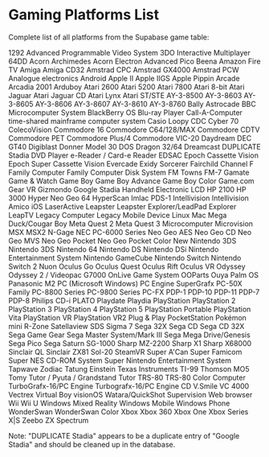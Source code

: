# Gaming Platforms List

Complete list of all platforms from the Supabase game table:

1292 Advanced Programmable Video System
3DO Interactive Multiplayer
64DD
Acorn Archimedes
Acorn Electron
Advanced Pico Beena
Amazon Fire TV
Amiga
Amiga CD32
Amstrad CPC
Amstrad GX4000
Amstrad PCW
Analogue electronics
Android
Apple II
Apple IIGS
Apple Pippin
Arcade
Arcadia 2001
Arduboy
Atari 2600
Atari 5200
Atari 7800
Atari 8-bit
Atari Jaguar
Atari Jaguar CD
Atari Lynx
Atari ST/STE
AY-3-8500
AY-3-8603
AY-3-8605
AY-3-8606
AY-3-8607
AY-3-8610
AY-3-8760
Bally Astrocade
BBC Microcomputer System
BlackBerry OS
Blu-ray Player
Call-A-Computer time-shared mainframe computer system
Casio Loopy
CDC Cyber 70
ColecoVision
Commodore 16
Commodore C64/128/MAX
Commodore CDTV
Commodore PET
Commodore Plus/4
Commodore VIC-20
Daydream
DEC GT40
Digiblast
Donner Model 30
DOS
Dragon 32/64
Dreamcast
DUPLICATE Stadia
DVD Player
e-Reader / Card-e Reader
EDSAC
Epoch Cassette Vision
Epoch Super Cassette Vision
Evercade
Exidy Sorcerer
Fairchild Channel F
Family Computer
Family Computer Disk System
FM Towns
FM-7
Gamate
Game & Watch
Game Boy
Game Boy Advance
Game Boy Color
Game.com
Gear VR
Gizmondo
Google Stadia
Handheld Electronic LCD
HP 2100
HP 3000
Hyper Neo Geo 64
HyperScan
Imlac PDS-1
Intellivision
Intellivision Amico
iOS
LaserActive
Leapster
Leapster Explorer/LeadPad Explorer
LeapTV
Legacy Computer
Legacy Mobile Device
Linux
Mac
Mega Duck/Cougar Boy
Meta Quest 2
Meta Quest 3
Microcomputer
Microvision
MSX
MSX2
N-Gage
NEC PC-6000 Series
Neo Geo AES
Neo Geo CD
Neo Geo MVS
Neo Geo Pocket
Neo Geo Pocket Color
New Nintendo 3DS
Nintendo 3DS
Nintendo 64
Nintendo DS
Nintendo DSi
Nintendo Entertainment System
Nintendo GameCube
Nintendo Switch
Nintendo Switch 2
Nuon
Oculus Go
Oculus Quest
Oculus Rift
Oculus VR
Odyssey
Odyssey 2 / Videopac G7000
OnLive Game System
OOParts
Ouya
Palm OS
Panasonic M2
PC (Microsoft Windows)
PC Engine SuperGrafx
PC-50X Family
PC-8800 Series
PC-9800 Series
PC-FX
PDP-1
PDP-10
PDP-11
PDP-7
PDP-8
Philips CD-i
PLATO
Playdate
Playdia
PlayStation
PlayStation 2
PlayStation 3
PlayStation 4
PlayStation 5
PlayStation Portable
PlayStation Vita
PlayStation VR
PlayStation VR2
Plug & Play
PocketStation
Pokémon mini
R-Zone
Satellaview
SDS Sigma 7
Sega 32X
Sega CD
Sega CD 32X
Sega Game Gear
Sega Master System/Mark III
Sega Mega Drive/Genesis
Sega Pico
Sega Saturn
SG-1000
Sharp MZ-2200
Sharp X1
Sharp X68000
Sinclair QL
Sinclair ZX81
Sol-20
SteamVR
Super A'Can
Super Famicom
Super NES CD-ROM System
Super Nintendo Entertainment System
Tapwave Zodiac
Tatung Einstein
Texas Instruments TI-99
Thomson MO5
Tomy Tutor / Pyuta / Grandstand Tutor
TRS-80
TRS-80 Color Computer
TurboGrafx-16/PC Engine
Turbografx-16/PC Engine CD
V.Smile
VC 4000
Vectrex
Virtual Boy
visionOS
Watara/QuickShot Supervision
Web browser
Wii
Wii U
Windows Mixed Reality
Windows Mobile
Windows Phone
WonderSwan
WonderSwan Color
Xbox
Xbox 360
Xbox One
Xbox Series X|S
Zeebo
ZX Spectrum

Note: "DUPLICATE Stadia" appears to be a duplicate entry of "Google Stadia" and should be cleaned up in the database.